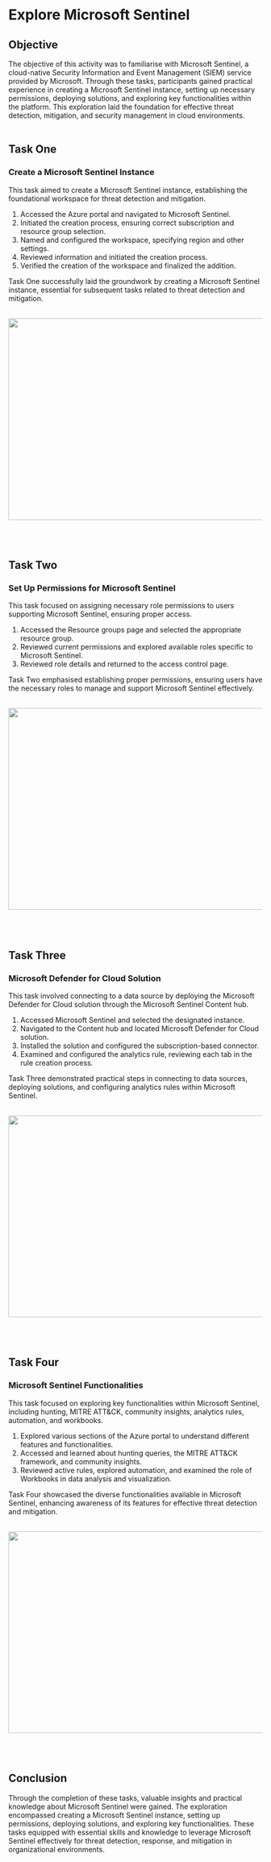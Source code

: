 # Explore Microsoft Sentinel

<h2>Objective</h2>

The objective of this activity was to familiarise with Microsoft Sentinel, a cloud-native Security Information and Event Management (SIEM) service provided by Microsoft. 
Through these tasks, participants gained practical experience in creating a Microsoft Sentinel instance, setting up necessary permissions, deploying solutions, and exploring key functionalities within the platform. 
This exploration laid the foundation for effective threat detection, mitigation, and security management in cloud environments.
<br/>
<br/>

<h2>Task One</h2> 
<h3>Create a Microsoft Sentinel Instance</h3>

This task aimed to create a Microsoft Sentinel instance, establishing the foundational workspace for threat detection and mitigation.

  1. Accessed the Azure portal and navigated to Microsoft Sentinel.
  2. Initiated the creation process, ensuring correct subscription and resource group selection.
  3. Named and configured the workspace, specifying region and other settings.
  4. Reviewed information and initiated the creation process.
  5. Verified the creation of the workspace and finalized the addition.

Task One successfully laid the groundwork by creating a Microsoft Sentinel instance, essential for subsequent tasks related to threat detection and mitigation.
<br/>
<br/>

<p align="center">
<img src="https://i.imgur.com/FmnSngL.png" width="600" height="400">
<br />
<p align="left"><br />
<br/>

<h2>Task Two</h2> 
<h3>Set Up Permissions for Microsoft Sentinel</h3>

This task focused on assigning necessary role permissions to users supporting Microsoft Sentinel, ensuring proper access.

  1. Accessed the Resource groups page and selected the appropriate resource group.
  2. Reviewed current permissions and explored available roles specific to Microsoft Sentinel.
  3. Reviewed role details and returned to the access control page.

Task Two emphasised establishing proper permissions, ensuring users have the necessary roles to manage and support Microsoft Sentinel effectively.
<br/>
<br/>

<p align="center">
<img src="https://i.imgur.com/4lhTNgE.png" width="600" height="400">
<br />
<p align="left"><br />
<br/>

<h2>Task Three</h2> 
<h3>Microsoft Defender for Cloud Solution</h3>

This task involved connecting to a data source by deploying the Microsoft Defender for Cloud solution through the Microsoft Sentinel Content hub.

  1. Accessed Microsoft Sentinel and selected the designated instance.
  2. Navigated to the Content hub and located Microsoft Defender for Cloud solution.
  3. Installed the solution and configured the subscription-based connector.
  4. Examined and configured the analytics rule, reviewing each tab in the rule creation process.

Task Three demonstrated practical steps in connecting to data sources, deploying solutions, and configuring analytics rules within Microsoft Sentinel.
<br/>
<br/>

<p align="center">
<img src="https://i.imgur.com/xBr74pq.png" width="600" height="400">
<br />
<p align="left"><br />
<br/>

<h2>Task Four</h2> 
<h3>Microsoft Sentinel Functionalities</h3>

This task focused on exploring key functionalities within Microsoft Sentinel, including hunting, MITRE ATT&CK, community insights, analytics rules, automation, and workbooks.

  1. Explored various sections of the Azure portal to understand different features and functionalities.
  2. Accessed and learned about hunting queries, the MITRE ATT&CK framework, and community insights.
  3. Reviewed active rules, explored automation, and examined the role of Workbooks in data analysis and visualization.

Task Four showcased the diverse functionalities available in Microsoft Sentinel, enhancing awareness of its features for effective threat detection and mitigation.
<br/>
<br/>

<p align="center">
<img src="https://i.imgur.com/Rkosfob.png" width="600" height="400">
<br />
<p align="left"><br />
<br/>

<h2>Conclusion</h2>
Through the completion of these tasks, valuable insights and practical knowledge about Microsoft Sentinel were gained. 
The exploration encompassed creating a Microsoft Sentinel instance, setting up permissions, deploying solutions, and exploring key functionalities. 
These tasks equipped with essential skills and knowledge to leverage Microsoft Sentinel effectively for threat detection, response, and mitigation in organizational environments.
<br/>
<br/>


